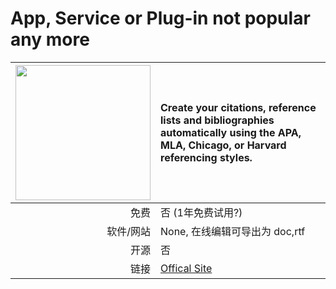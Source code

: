 # App, Service or Plug-in not popular any more

| <a href=http://www.citethisforme.com><img src="http://thecodpast.org/wp-content/uploads/2016/04/citethisforme-banner.png" width=216> | Create your citations, reference lists and bibliographies automatically using the APA, MLA, Chicago, or Harvard referencing styles. |
|--:|:--|
| 免费 | 否 (1年免费试用?) |
| 软件/网站 | None, 在线编辑可导出为 doc,rtf |
| 开源 | 否 |
| 链接 | [Offical Site](http://www.citethisforme.com) |